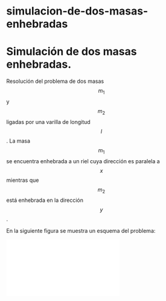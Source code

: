 # simulacion-de-dos-masas-enhebradas
Simulación de dos masas enhebradas.
=============

Resolución del problema de dos masas $$m_1$$ y $$m_2$$ ligadas por una varilla de longitud $$l$$.  La masa $$m_1$$ se encuentra enhebrada a un riel cuya dirección es paralela a $$x$$ mientras que $$m_2$$ está enhebrada en la dirección $$y$$.

                    
En la siguiente figura se muestra un esquema del problema:

![](esquema.pdf)
